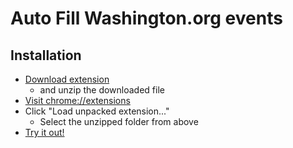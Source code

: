 # Auto Fill Washington.org events


## Installation

- [Download extension](https://github.com/ga-dc/auto-fill-washington-org-from-url/archive/master.zip)
  - and unzip the downloaded file
- [Visit chrome://extensions](chrome://extensions)
- Click "Load unpacked extension..."
  - Select the unzipped folder from above
- [Try it out!](http://extranet.washingtondc.simpleviewcrm.com/mem/calendar/index.cfm?action=form)
